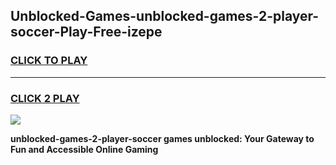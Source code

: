 
## Unblocked-Games-unblocked-games-2-player-soccer-Play-Free-izepe
<h3>
<a href="https://premium76.site?title=unblocked-games-2-player-soccer&ref=21A">CLICK TO PLAY</a></h3>
<hr>

<h3>
<a href="https://premium76.site?title=unblocked-games-2-player-soccer&ref=21A">CLICK 2 PLAY</a>
  
</h3>

<a href="https://premium76.site?title=unblocked-games-2-player-soccer&ref=21A"><img src="https://clearcache.store/games.png"></a>


**unblocked-games-2-player-soccer games unblocked: Your Gateway to Fun and Accessible Online Gaming**
